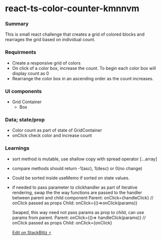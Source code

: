 # react-ts-color-counter-kmnnvm

### Summary

This is small react challenge that creates a grid of colored blocks and rearrages the grid based on individual count.

### Requirments

- Create a responsive grid of colors
- On click of a color box, increase the count. To begin each color box will display count as 0
- Rearrange the color box in an ascending order as the count increases.

### UI components

- Grid Container
  - Box

### Data; state/prop

- Color count as part of state of GridContainer
- onClick check color and increase count

### Learnings

- sort method is mutable, use shallow copy with spread operator [...array]
- compare methods should return -1(asc), 1(desc) or 0(no change)
- Could be sorted inside useMemo if sorted on state values.
- if needed to pass parameter to clickhandler as part of iterative rendering, swap the the way functions are passed to the handler between parent and child component
  Parent: onClick={handleClick} // onClick passed as props
  Child: onClick={()=>onClick(params)}

  Swaped, this way need not pass params as prop to child, can use params from parent.
  Parent: onClick={()=> handleClick(params)} // onClick passed as props
  Child: onClick={onClick}

  [Edit on StackBlitz ⚡️](https://stackblitz.com/edit/react-ts-kmnnvm)
